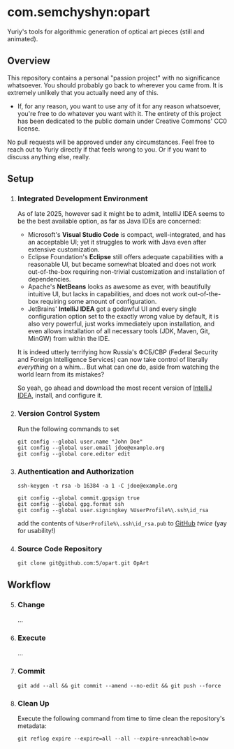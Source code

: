 # com.semchyshyn:opart

Yuriy's tools for algorithmic generation of optical art pieces (still and animated).

## Overview

This repository contains a personal "passion project" with no significance whatsoever.
You should probably go back to wherever you came from.
It is extremely unlikely that you actually need any of this.

* If, for any reason, you want to use any of it for any reason whatsoever, you're free to do whatever you want with it.
  The entirety of this project has been dedicated to the public domain under Creative Commons' CC0 license.

No pull requests will be approved under any circumstances.
Feel free to reach out to Yuriy directly if that feels wrong to you.
Or if you want to discuss anything else, really.

## Setup

 1. ### Integrated Development Environment
	As of late 2025, however sad it might be to admit, IntelliJ IDEA seems to be the best available option, as far as Java IDEs are concerned:
	* Microsoft's **Visual Studio Code** is compact, well-integrated, and has an acceptable UI; yet it struggles to work with Java even after extensive customization.
	* Eclipse Foundation's **Eclipse** still offers adequate capabilities with a reasonable UI, but became somewhat bloated and does not work out-of-the-box requiring non-trivial customization and installation of dependencies.
	* Apache's **NetBeans** looks as awesome as ever, with beautifully intuitive UI, but lacks in capabilities, and does not work out-of-the-box requiring some amount of configuration.
	* JetBrains' **IntelliJ IDEA** got a godawful UI and every single configuration option set to the exactly wrong value by default, it is also very powerful, just works immediately upon installation, and even allows installation of all necessary tools (JDK, Maven, Git, MinGW) from within the IDE.

	It is indeed utterly terrifying how Russia's ФСБ/СВР (Federal Security and Foreign Intelligence Services) can now take control of literally *everything* on a whim…
	But what can one do, aside from watching the world learn from its mistakes?

	So yeah, go ahead and download the most recent version of [IntelliJ IDEA](https://www.jetbrains.com/idea/download/download-thanks.html?platform=windows), install, and configure it.

 2. ### Version Control System
	Run the following commands to set 
	```shell
	git config --global user.name "John Doe"
	git config --global user.email jdoe@example.org
	git config --global core.editor edit
	```

 3. ### Authentication and Authorization
	```shell
	ssh-keygen -t rsa -b 16384 -a 1 -C jdoe@example.org
	
	git config --global commit.gpgsign true
	git config --global gpg.format ssh
	git config --global user.signingkey %UserProfile%\.ssh\id_rsa
	```
	add the contents of `%UserProfile%\.ssh\id_rsa.pub` to [GitHub](https://github.com/settings/keys) *twice* (yay for usability!)

 4. ### Source Code Repository
	```shell
	git clone git@github.com:5/opart.git OpArt
	```

## Workflow

 5. ### Change
	…

 6. ### Execute
	…

 7. ### Commit
	```shell
	git add --all && git commit --amend --no-edit && git push --force
	```

 8. ### Clean Up
	Execute the following command from time to time  clean the repository's metadata:
	```shell
	git reflog expire --expire=all --all --expire-unreachable=now
	```
